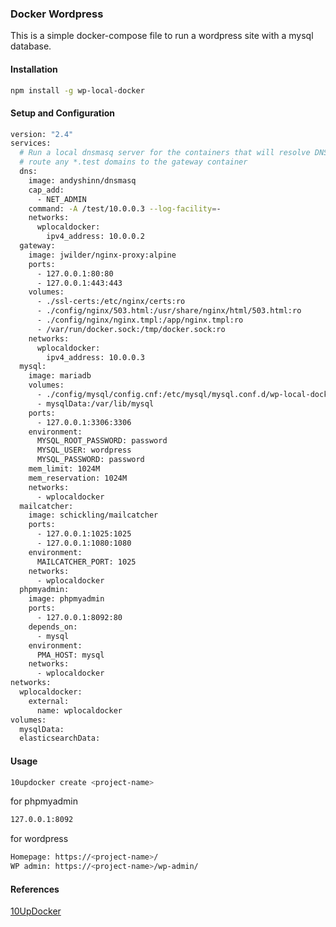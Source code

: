 ### Docker Wordpress

This is a simple docker-compose file to run a wordpress site with a mysql database.

#### Installation

```bash
npm install -g wp-local-docker
```

#### Setup and Configuration

```bash
version: "2.4"
services:
  # Run a local dnsmasq server for the containers that will resolve DNS queries and
  # route any *.test domains to the gateway container
  dns:
    image: andyshinn/dnsmasq
    cap_add:
      - NET_ADMIN
    command: -A /test/10.0.0.3 --log-facility=-
    networks:
      wplocaldocker:
        ipv4_address: 10.0.0.2
  gateway:
    image: jwilder/nginx-proxy:alpine
    ports:
      - 127.0.0.1:80:80
      - 127.0.0.1:443:443
    volumes:
      - ./ssl-certs:/etc/nginx/certs:ro
      - ./config/nginx/503.html:/usr/share/nginx/html/503.html:ro
      - ./config/nginx/nginx.tmpl:/app/nginx.tmpl:ro
      - /var/run/docker.sock:/tmp/docker.sock:ro
    networks:
      wplocaldocker:
        ipv4_address: 10.0.0.3
  mysql:
    image: mariadb
    volumes:
      - ./config/mysql/config.cnf:/etc/mysql/mysql.conf.d/wp-local-docker.cnf:ro
      - mysqlData:/var/lib/mysql
    ports:
      - 127.0.0.1:3306:3306
    environment:
      MYSQL_ROOT_PASSWORD: password
      MYSQL_USER: wordpress
      MYSQL_PASSWORD: password
    mem_limit: 1024M
    mem_reservation: 1024M
    networks:
      - wplocaldocker
  mailcatcher:
    image: schickling/mailcatcher
    ports:
      - 127.0.0.1:1025:1025
      - 127.0.0.1:1080:1080
    environment:
      MAILCATCHER_PORT: 1025
    networks:
      - wplocaldocker
  phpmyadmin:
    image: phpmyadmin
    ports:
      - 127.0.0.1:8092:80
    depends_on:
      - mysql
    environment:
      PMA_HOST: mysql
    networks:
      - wplocaldocker
networks:
  wplocaldocker:
    external:
      name: wplocaldocker
volumes:
  mysqlData:
  elasticsearchData:
```

#### Usage

```bash
10updocker create <project-name>
```

for phpmyadmin

```bash
127.0.0.1:8092
```

for wordpress

```bash
Homepage: https://<project-name>/
WP admin: https://<project-name>/wp-admin/
```

#### References

[10UpDocker](https://github.com/10up/wp-local-docker-v2)
